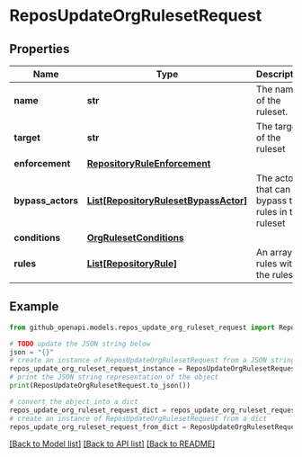 # ReposUpdateOrgRulesetRequest


## Properties

Name | Type | Description | Notes
------------ | ------------- | ------------- | -------------
**name** | **str** | The name of the ruleset. | [optional] 
**target** | **str** | The target of the ruleset | [optional] 
**enforcement** | [**RepositoryRuleEnforcement**](RepositoryRuleEnforcement.md) |  | [optional] 
**bypass_actors** | [**List[RepositoryRulesetBypassActor]**](RepositoryRulesetBypassActor.md) | The actors that can bypass the rules in this ruleset | [optional] 
**conditions** | [**OrgRulesetConditions**](OrgRulesetConditions.md) |  | [optional] 
**rules** | [**List[RepositoryRule]**](RepositoryRule.md) | An array of rules within the ruleset. | [optional] 

## Example

```python
from github_openapi.models.repos_update_org_ruleset_request import ReposUpdateOrgRulesetRequest

# TODO update the JSON string below
json = "{}"
# create an instance of ReposUpdateOrgRulesetRequest from a JSON string
repos_update_org_ruleset_request_instance = ReposUpdateOrgRulesetRequest.from_json(json)
# print the JSON string representation of the object
print(ReposUpdateOrgRulesetRequest.to_json())

# convert the object into a dict
repos_update_org_ruleset_request_dict = repos_update_org_ruleset_request_instance.to_dict()
# create an instance of ReposUpdateOrgRulesetRequest from a dict
repos_update_org_ruleset_request_from_dict = ReposUpdateOrgRulesetRequest.from_dict(repos_update_org_ruleset_request_dict)
```
[[Back to Model list]](../README.md#documentation-for-models) [[Back to API list]](../README.md#documentation-for-api-endpoints) [[Back to README]](../README.md)


